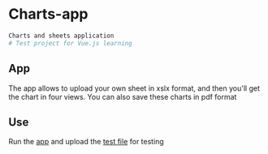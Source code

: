 # Charts-app
```bash
Charts and sheets application
# Test project for Vue.js learning
```



## App
The app allows to upload your own sheet in xslx format, and then you'll get the chart in four views. You can also save these charts in pdf format

## Use
Run the [app](https://bestkolobok.github.io/charts-app/#/) and upload the [test file](/test_files/test_file.xlsx) for testing

